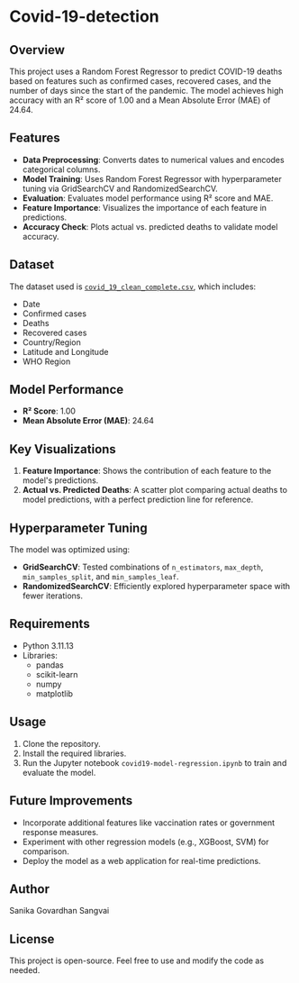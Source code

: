 # Covid-19-detection

## Overview
This project uses a Random Forest Regressor to predict COVID-19 deaths based on features such as confirmed cases, recovered cases, and the number of days since the start of the pandemic. The model achieves high accuracy with an R² score of 1.00 and a Mean Absolute Error (MAE) of 24.64.

## Features
- **Data Preprocessing**: Converts dates to numerical values and encodes categorical columns.
- **Model Training**: Uses Random Forest Regressor with hyperparameter tuning via GridSearchCV and RandomizedSearchCV.
- **Evaluation**: Evaluates model performance using R² score and MAE.
- **Feature Importance**: Visualizes the importance of each feature in predictions.
- **Accuracy Check**: Plots actual vs. predicted deaths to validate model accuracy.

## Dataset
The dataset used is [`covid_19_clean_complete.csv`](https://www.kaggle.com/datasets/imdevskp/corona-virus-report), which includes:
- Date
- Confirmed cases
- Deaths
- Recovered cases
- Country/Region
- Latitude and Longitude
- WHO Region

## Model Performance
- **R² Score**: 1.00
- **Mean Absolute Error (MAE)**: 24.64

## Key Visualizations
1. **Feature Importance**: Shows the contribution of each feature to the model's predictions.
2. **Actual vs. Predicted Deaths**: A scatter plot comparing actual deaths to model predictions, with a perfect prediction line for reference.

## Hyperparameter Tuning
The model was optimized using:
- **GridSearchCV**: Tested combinations of `n_estimators`, `max_depth`, `min_samples_split`, and `min_samples_leaf`.
- **RandomizedSearchCV**: Efficiently explored hyperparameter space with fewer iterations.

## Requirements
- Python 3.11.13
- Libraries:
  - pandas
  - scikit-learn
  - numpy
  - matplotlib

## Usage
1. Clone the repository.
2. Install the required libraries.
3. Run the Jupyter notebook `covid19-model-regression.ipynb` to train and evaluate the model.

## Future Improvements
- Incorporate additional features like vaccination rates or government response measures.
- Experiment with other regression models (e.g., XGBoost, SVM) for comparison.
- Deploy the model as a web application for real-time predictions.

## Author
Sanika Govardhan Sangvai

## License
This project is open-source. Feel free to use and modify the code as needed.
